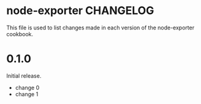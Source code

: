 # node-exporter CHANGELOG

This file is used to list changes made in each version of the node-exporter cookbook.

# 0.1.0

Initial release.

- change 0
- change 1

